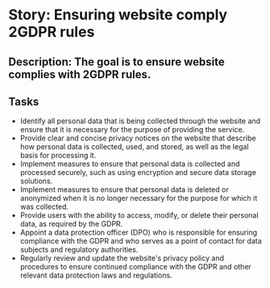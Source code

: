 # Story: Ensuring website comply 2GDPR rules
## Description: The goal is to ensure website complies with 2GDPR rules.
## Tasks
* Identify all personal data that is being collected through the website and ensure that it is necessary for the purpose of providing the service.
* Provide clear and concise privacy notices on the website that describe how personal data is collected, used, and stored, as well as the legal basis for processing it.
* Implement measures to ensure that personal data is collected and processed securely, such as using encryption and secure data storage solutions.
* Implement measures to ensure that personal data is deleted or anonymized when it is no longer necessary for the purpose for which it was collected.
* Provide users with the ability to access, modify, or delete their personal data, as required by the GDPR.
* Appoint a data protection officer (DPO) who is responsible for ensuring compliance with the GDPR and who serves as a point of contact for data subjects and regulatory authorities.
* Regularly review and update the website's privacy policy and procedures to ensure continued compliance with the GDPR and other relevant data protection laws and regulations.